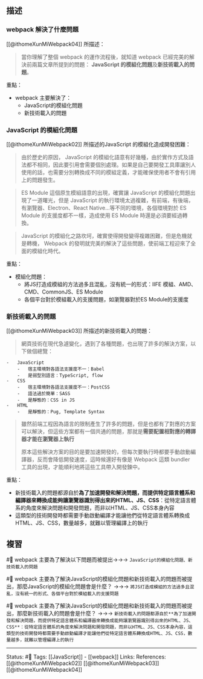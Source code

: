 ## 描述

### webpack 解決了什麼問題
[[@ithomeXunMiWebpack04]] 所描述：
> 當你理解了整個 webpack 的運作流程後，就知道 webpack 已經完美的解決前兩篇文章所提到的問題： **JavaScript 的模組化問題**及**新技術載入的問題**。

重點：
- webpack 主要解決了：
	- JavaScript的模組化問題
	- 新技術載入的問題

### JavaScript 的模組化問題

[[@ithomeXunMiWebpack02]] 所描述的JavaScript 的模組化造成開發困難：
> 由於歷史的原因， JavaScript 的模組化語意有好幾種，由於實作方式及語法都不相同，因此要引用會需要個別處理。如果是自己要開發工具庫讓別人使用的話，也需要分別轉換成不同的模組定義，才能確保使用者不會有引用上的問題發生。

> ES Module 這個原生模組語意的出現，確實讓 JavaScript 的模組化問題出現了一道曙光，但是 JavaScript 的執行環境太過複雜，有前端，有後端，有瀏覽器、Electron、React Native...等不同的環境，各個環境對於 ES Module 的支援度都不一樣，造成使用 ES Module 時還是必須要經過轉換。

> JavaScript 的模組化之路坎坷，確實使得開發變得複雜困難，但是危機就是轉機， Webpack 的發明就完美的解決了這些問題，使前端工程迎來了全面的模組化時代。

重點：
- 模組化問題：
	- 將JS打造成模組的方法過多且混亂，沒有統一的形式：IIFE 模組、AMD、CMD、CommonJS、ES Module
	- 各個平台對於模組載入的支援問題，如瀏覽器對於ES Module的支援度


### 新技術載入的問題
[[@ithomeXunMiWebpack03]] 所描述的新技術載入的問題：
> 網頁技術在現代急遽變化，遇到了各種問題，也出現了許多的解決方案，以下做個總覽：

```
-   JavaScript
    -   宿主環境對各語法支援度不一：Babel
    -   是弱型別語言：TypeScript, flow
-   CSS
    -   宿主環境對各語法支援度不一：PostCSS
    -   語法過於簡單：SASS
    -   是靜態的：CSS in JS
-   HTML
    -   是靜態的：Pug, Template Syntax
```


> 雖然前端工程因為語言的限制產生了許多的問題，但是也都有了對應的方案可以解決，但這些方案都有一個共通的問題，那就是**需要配置相對應的轉譯器才能在瀏覽器上執行**
> 
> 原本這些解決方案的目的是要加速開發的，但每次要執行時都要手動啟動編譯器，反而會降低開發速度，這時候還好有像是 Webpack 這類 bundler 工具的出現，才能順利地將這些工具帶入開發鍊中。

重點：
- 新技術載入的問題都源自於**為了加速開發和解決問題，而提供特定語言體系和編譯器來轉換成能夠讓瀏覽器識別得出來的HTML、JS、CSS**：從特定語言體系的角度來解決問題和開發問題，而非以HTML、JS、CSS本身內容
- 這類型的技術開發時都需要手動啟動編譯才能讓他們從特定語言體系轉換成HTML、JS、CSS，數量越多，就難以管理編譯上的執行


## 複習
#🧠 webpack 主要為了解決以下問題而被提出->->-> `JavaScript的模組化問題、新技術載入的問題`
<!--SR:!2022-08-18,9,250-->

#🧠 webpack 主要為了解決JavaScript的模組化問題和新技術載入的問題而被提出，那麼JavaScript的模組化問題會是什麼？ ->->-> `將JS打造成模組的方法過多且混亂，沒有統一的形式、各個平台對於模組載入的支援問題`
<!--SR:!2022-08-18,9,250-->


#🧠 webpack 主要為了解決JavaScript的模組化問題和新技術載入的問題而被提出，那麼新技術載入的問題會是什麼？  ->->-> `新技術載入的問題都源自於**為了加速開發和解決問題，而提供特定語言體系和編譯器來轉換成能夠讓瀏覽器識別得出來的HTML、JS、CSS**：從特定語言體系的角度來解決問題和開發問題，而非以HTML、JS、CSS本身內容，這類型的技術開發時都需要手動啟動編譯才能讓他們從特定語言體系轉換成HTML、JS、CSS，數量越多，就難以管理編譯上的執行`
<!--SR:!2022-08-31,16,230-->


---
Status: #🌱 
Tags:
[[JavaScript]] - [[webpack]]
Links:
References:
[[@ithomeXunMiWebpack02]]
[[@ithomeXunMiWebpack03]]
[[@ithomeXunMiWebpack04]]